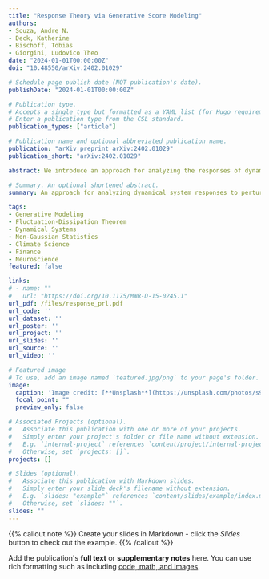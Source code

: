 ```yaml
---
title: "Response Theory via Generative Score Modeling"
authors:
- Souza, Andre N.
- Deck, Katherine
- Bischoff, Tobias
- Giorgini, Ludovico Theo
date: "2024-01-01T00:00:00Z"
doi: "10.48550/arXiv.2402.01029"

# Schedule page publish date (NOT publication's date).
publishDate: "2024-01-01T00:00:00Z"

# Publication type.
# Accepts a single type but formatted as a YAML list (for Hugo requirements).
# Enter a publication type from the CSL standard.
publication_types: ["article"]

# Publication name and optional abbreviated publication name.
publication: "arXiv preprint arXiv:2402.01029"
publication_short: "arXiv:2402.01029"

abstract: We introduce an approach for analyzing the responses of dynamical systems to external perturbations that combines score-based generative modeling with the Fluctuation-Dissipation Theorem (FDT). The methodology enables accurate estimation of system responses, especially for systems with non-Gaussian statistics, often encountered in dynamical systems far from equilibrium. Such cases often present limitations for conventional approximate methods. We numerically validate our approach using time-series data from a stochastic partial differential equation where the score function is available analytically. Furthermore, we demonstrate the improved accuracy of our methodology over conventional methods and its potential as a versatile tool for understanding complex dynamical systems. Applications span disciplines from climate science and finance to neuroscience.

# Summary. An optional shortened abstract.
summary: An approach for analyzing dynamical system responses to perturbations using score-based generative modeling and the Fluctuation-Dissipation Theorem, validated with stochastic partial differential equation data.

tags:
- Generative Modeling
- Fluctuation-Dissipation Theorem
- Dynamical Systems
- Non-Gaussian Statistics
- Climate Science
- Finance
- Neuroscience
featured: false

links:
# - name: ""
#   url: "https://doi.org/10.1175/MWR-D-15-0245.1"
url_pdf: /files/response_prl.pdf
url_code: ''
url_dataset: ''
url_poster: ''
url_project: ''
url_slides: ''
url_source: ''
url_video: ''

# Featured image
# To use, add an image named `featured.jpg/png` to your page's folder. 
image:
  caption: 'Image credit: [**Unsplash**](https://unsplash.com/photos/s9CC2SKySJM)'
  focal_point: ""
  preview_only: false

# Associated Projects (optional).
#   Associate this publication with one or more of your projects.
#   Simply enter your project's folder or file name without extension.
#   E.g. `internal-project` references `content/project/internal-project/index.md`.
#   Otherwise, set `projects: []`.
projects: []

# Slides (optional).
#   Associate this publication with Markdown slides.
#   Simply enter your slide deck's filename without extension.
#   E.g. `slides: "example"` references `content/slides/example/index.md`.
#   Otherwise, set `slides: ""`.
slides: ""
---
```


{{% callout note %}}
Create your slides in Markdown - click the *Slides* button to check out the example.
{{% /callout %}}

Add the publication's **full text** or **supplementary notes** here. You can use rich formatting such as including [code, math, and images](https://docs.hugoblox.com/content/writing-markdown-latex/).
